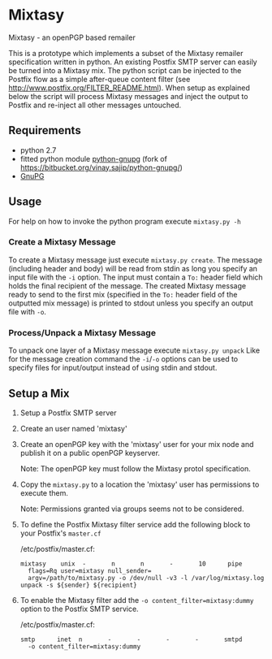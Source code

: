 # Mixtasy
Mixtasy - an openPGP based remailer

This is a prototype which implements a subset of the Mixtasy remailer specification written in python.
An existing Postfix SMTP server can easily be turned into a Mixtasy mix.
The python script can be injected to the Postfix flow as a simple after-queue content filter (see http://www.postfix.org/FILTER_README.html). When setup as explained below the script will process Mixtasy messages and inject the output to Postfix and re-inject all other messages untouched.

## Requirements
* python 2.7
* fitted python module [python-gnupg](https://github.com/jojoob/python-gnupg) (fork of https://bitbucket.org/vinay.sajip/python-gnupg/)
* [GnuPG](https://gnupg.org/)

## Usage
For help on how to invoke the python program execute `mixtasy.py -h`

### Create a Mixtasy Message
To create a Mixtasy message just execute `mixtasy.py create`.
The message (including header and body) will be read from stdin as long you specify an input file with the `-i` option.
The input must contain a `To:` header field which holds the final recipient of the message.
The created Mixtasy message ready to send to the first mix (specified in the `To:` header field of the outputted mix message) is printed to stdout unless you specify an output file with `-o`.

### Process/Unpack a Mixtasy Message
To unpack one layer of a Mixtasy message execute `mixtasy.py unpack`
Like for the message creation command the `-i`/`-o` options can be used to specify files for input/output instead of using stdin and stdout.

## Setup a Mix
1. Setup a Postfix SMTP server
2. Create an user named 'mixtasy'
3. Create an openPGP key with the 'mixtasy' user for your mix node and publish it on a public openPGP keyserver.

    Note: The openPGP key must follow the Mixtasy protol specification.
4. Copy the `mixtasy.py` to a location the 'mixtasy' user has permissions to execute them.

    Note: Permissions granted via groups seems not to be considered.
5. To define the Postfix Mixtasy filter service
    add the following block to your Postfix's `master.cf`

    /etc/postfix/master.cf:
    ```
    mixtasy    unix  -       n       n       -       10      pipe
      flags=Rq user=mixtasy null_sender=
      argv=/path/to/mixtasy.py -o /dev/null -v3 -l /var/log/mixtasy.log unpack -s ${sender} ${recipient}
    ```

6. To enable the Mixtasy filter
    add the `-o content_filter=mixtasy:dummy` option to the Postfix SMTP service.

    /etc/postfix/master.cf:
    ```
    smtp      inet  n       -       -       -       -       smtpd
      -o content_filter=mixtasy:dummy
    ```

